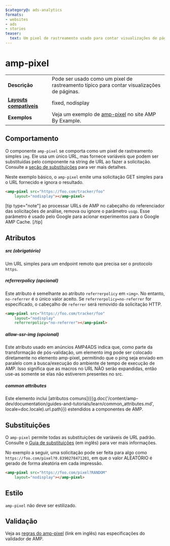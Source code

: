 ```yaml
---
$category@: ads-analytics
formats:
- websites
- ads
- stories
teaser:
  text: Um pixel de rastreamento usado para contar visualizações de páginas.
---
```




<!--
       Copyright 2016 The AMP HTML Authors. All Rights Reserved.

       Licensed under the Apache License, Version 2.0 (the "License");
     you may not use this file except in compliance with the License.
     You may obtain a copy of the License at

     http://www.apache.org/licenses/LICENSE-2.0

     Unless required by applicable law or agreed to in writing, software
     distributed under the License is distributed on an "AS-IS" BASIS,
     WITHOUT WARRANTIES OR CONDITIONS OF ANY KIND, either express or implied.
     See the License for the specific language governing permissions and
     limitations under the License.
-->

# amp-pixel


<table>
  <tr>
    <td class="col-fourty"><strong>Descrição</strong></td>
    <td>Pode ser usado como um pixel de rastreamento típico para contar visualizações de páginas.</td>
  </tr>
  <tr>
    <td class="col-fourty"><strong><a href="{{g.doc('/content/amp-dev/documentation/guides-and-tutorials/develop/style_and_layout/control_layout.md', locale=doc.locale).url.path}}">Layouts compatíveis</a></strong></td>
    <td>fixed, nodisplay</td>
  </tr>
  <tr>
    <td class="col-fourty"><strong>Exemplos</strong></td>
    <td>Veja um exemplo de <a href="https://ampbyexample.com/components/amp-pixel/">amp-pixel</a> no site AMP By Example.</td>
  </tr>
</table>

## Comportamento

O componente `amp-pixel` se comporta como um pixel de rastreamento simples `img`. Ele usa um único URL, mas fornece variáveis que podem ser substituídas pelo componente na string de URL ao fazer a solicitação. Consulte a [seção de substituições](#substitutions) para ver mais detalhes.

Neste exemplo básico, o `amp-pixel` emite uma solicitação GET simples para o URL fornecido e ignora o resultado.

```html
<amp-pixel src="https://foo.com/tracker/foo"
    layout="nodisplay"></amp-pixel>
```

[tip type="note"]
ao processar URLs de AMP no cabeçalho do referenciador das solicitações de análise, remova ou ignore o parâmetro `usqp`. Esse parâmetro é usado pelo Google para acionar experimentos para o Google AMP Cache.
[/tip]

## Atributos

##### src (obrigatório)

Um URL simples para um endpoint remoto que precisa ser o protocolo `https`.

##### referrerpolicy (opcional)

Este atributo é semelhante ao atributo `referrerpolicy` em `<img>`. No entanto, `no-referrer` é o único valor aceito. Se `referrerpolicy=no-referrer` for especificado, o cabeçalho de `referrer` será removido da solicitação HTTP.

```html
<amp-pixel src="https://foo.com/tracker/foo"
    layout="nodisplay"
    referrerpolicy="no-referrer"></amp-pixel>
```

##### allow-ssr-img (opcional)

Este atributo usado em anúncios AMP4ADS indica que, como parte da transformação de pós-validação, um elemento img pode ser colocado diretamente no elemento amp-pixel, permitindo que o ping seja enviado em paralelo com a busca/execução do ambiente de tempo de execução de AMP.
Isso significa que as macros no URL NÃO serão expandidas, então use-as somente se elas não estiverem presentes no src.

##### common attributes

Este elemento inclui [atributos comuns]({{g.doc('/content/amp-dev/documentation/guides-and-tutorials/learn/common_attributes.md', locale=doc.locale).url.path}}) estendidos a componentes de AMP.

## Substituições

O `amp-pixel` permite todas as substituições de variáveis de URL padrão.
Consulte o [Guia de substituições](https://github.com/ampproject/amphtml/blob/master/extensions/spec/amp-var-substitutions.md) (em inglês) para ver mais informações.

No exemplo a seguir, uma solicitação pode ser feita para algo como `https://foo.com/pixel?0.8390278471201`, em que o valor ALEATÓRIO é gerado de forma aleatória em cada impressão.

```html
<amp-pixel src="https://foo.com/pixel?RANDOM"
    layout="nodisplay"></amp-pixel>
```

## Estilo

`amp-pixel` não deve ser estilizado.

## Validação

Veja as [regras do amp-pixel](https://github.com/ampproject/amphtml/blob/master/validator/validator-main.protoascii) (link em inglês) nas especificações do validador de AMP.
